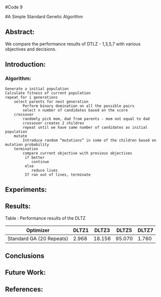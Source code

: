 #Code 9

#A Simple Standard Genetic Algorithm  

## Abstract:   
We compare the performance results of DTLZ - 1,3,5,7 with various objectives and decisions.

## Introduction:   

### Algorithm:

```
Generate a initial population
Calculate fitness of current population
repeat for i generations
    select parents for next generation
        Perform binary domination on all the possible pairs
        select n number of candidates based on the score
    crossover
        randomly pick mom, dad from parents - mom not equal to dad
        crossover creates 2 children
        repeat until we have same number of candidates as initial population
    mutate
        Introduce random “mutations” in some of the children based on mutation probability
    termination
        compare current objective with previous objectives
         if better
            continue
         else
            reduce lives
         If ran out of lives, terminate 
```

## Experiments:   

## Results: 
 
 Table : Performance results of the DLTZ 

|Optimizer   | DLTZ1   |  DLTZ3 | DLTZ5  | DLTZ7  |
|------------------------------|-----|-----|-----|-----|
| Standard GA (20 Repeats)    | 2.968  | 18.156 | 95.070 | 1.760 | 

## Conclusions 

## Future Work:
   
   
## References: